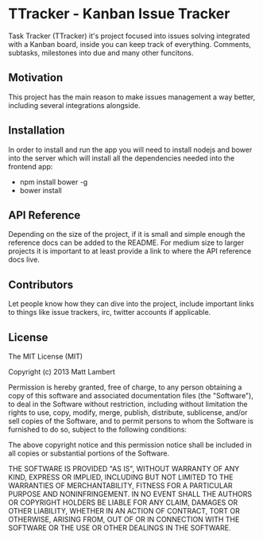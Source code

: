 # TTracker - Kanban Issue Tracker

Task Tracker (TTracker) it's project focused into issues solving integrated with a Kanban board, inside you can keep track of everything. Comments, subtasks, milestones into due and many other funcitons.

## Motivation

This project has the main reason to make issues management a way better, including several integrations alongside.

## Installation

In order to install and run the app you will need to install nodejs and bower into the server which will install all the dependencies needed into the frontend app:
* npm install bower -g
* bower install


## API Reference

Depending on the size of the project, if it is small and simple enough the reference docs can be added to the README. For medium size to larger projects it is important to at least provide a link to where the API reference docs live.

## Contributors

Let people know how they can dive into the project, include important links to things like issue trackers, irc, twitter accounts if applicable.

## License

The MIT License (MIT)

Copyright (c) 2013 Matt Lambert

Permission is hereby granted, free of charge, to any person obtaining a copy of this software and associated documentation files (the "Software"), to deal in the Software without restriction, including without limitation the rights to use, copy, modify, merge, publish, distribute, sublicense, and/or sell copies of the Software, and to permit persons to whom the Software is furnished to do so, subject to the following conditions:

The above copyright notice and this permission notice shall be included in all copies or substantial portions of the Software.

THE SOFTWARE IS PROVIDED "AS IS", WITHOUT WARRANTY OF ANY KIND, EXPRESS OR IMPLIED, INCLUDING BUT NOT LIMITED TO THE WARRANTIES OF MERCHANTABILITY, FITNESS FOR A PARTICULAR PURPOSE AND NONINFRINGEMENT. IN NO EVENT SHALL THE AUTHORS OR COPYRIGHT HOLDERS BE LIABLE FOR ANY CLAIM, DAMAGES OR OTHER LIABILITY, WHETHER IN AN ACTION OF CONTRACT, TORT OR OTHERWISE, ARISING FROM, OUT OF OR IN CONNECTION WITH THE SOFTWARE OR THE USE OR OTHER DEALINGS IN THE SOFTWARE.

